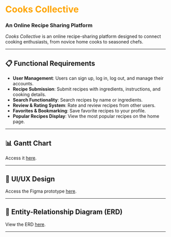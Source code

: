 # <span style="color:orange; font-weight: bold;">Cooks Collective</span> 
### An Online Recipe Sharing Platform

*Cooks Collective* is an online recipe-sharing platform designed to connect cooking enthusiasts, from novice home cooks to seasoned chefs.

---

## 📋 Functional Requirements
- **User Management**: Users can sign up, log in, log out, and manage their accounts.
- **Recipe Submission**: Submit recipes with ingredients, instructions, and cooking details.
- **Search Functionality**: Search recipes by name or ingredients.
- **Review & Rating System**: Rate and review recipes from other users.
- **Favorites & Bookmarking**: Save favorite recipes to your profile.
- **Popular Recipes Display**: View the most popular recipes on the home page.

---

## 📊 Gantt Chart
Access it [here](https://docs.google.com/spreadsheets/d/1b1wzarpbqBHiPhtYcHZBJfGKpjhJ1iyIiyJ1AtwXjX0/edit?usp=sharing).

---

## 🎨 UI/UX Design
Access the Figma prototype [here](https://www.figma.com/design/xnHAttOxHgNQuuTlTIxOtG/CooksCollective?node-id=0-1&t=4LLQvR8jBZZn4ZHl-1).

---

## 📐 Entity-Relationship Diagram (ERD)
View the ERD [here](https://online.visual-paradigm.com/share.jsp?id=323735393236332d3131).

---

